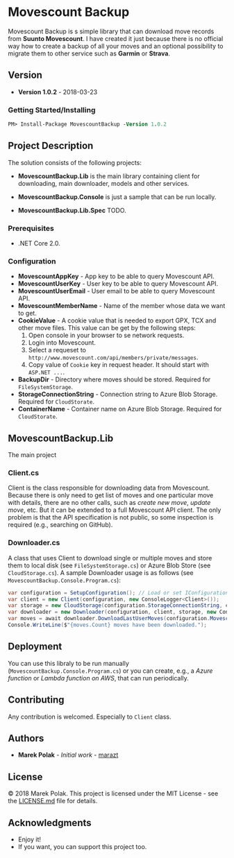 # Movescount Backup

Movescount Backup is s simple library that can download move records from **Suunto Movescount**. I have created it just because there is no official way how to create a backup of all your moves and an optional possibility to migrate them to other service such as **Garmin** or **Strava**.

## Version

- **Version 1.0.2** - 2018-03-23

### Getting Started/Installing

```ps
PM> Install-Package MovescountBackup -Version 1.0.2
```

## Project Description

The solution consists of the following projects:

- **MovescountBackup.Lib** is the main library containing client for downloading, main downloader, models and other services.

- **MovescountBackup.Console** is just a sample that can be run locally.

- **MovescountBackup.Lib.Spec** TODO.

### Prerequisites

- .NET Core 2.0.

### Configuration

- **MovescountAppKey** - App key to be able to query Movescount API.
- **MovescountUserKey** - User key to be able to query Movescount API.
- **MovescountUserEmail** - User email to be able to query Movescount API.
- **MovescountMemberName** - Name of the member whose data we want to get.
- **CookieValue** - A cookie value that is needed to export GPX, TCX and other move files.
    This value can be get by the following steps:
    1. Open console in your browser to se network requests.
    1. Login into Movescount.
    1. Select a requeset to `http://www.movescount.com/api/members/private/messages`.
    1. Copy value of `Cookie` key in request header. It should start with `ASP.NET ...`.
- **BackupDir** - Directory where moves should be stored. Required for `FileSystemStorage`.
- **StorageConnectionString** - Connection string to Azure Blob Storage. Required for `CloudStorate`.
- **ContainerName** - Container name on Azure Blob Storage. Required for `CloudStorate`.

## MovescountBackup.Lib

The main project

### Client.cs

Client is the class responsible for downloading data from Movescount. Because there is only need to get list of moves and one particular move with details,
there are no other calls, such as *create new move*, *update move*, etc. But it can be extended to a full Movescount API client.
The only problem is that the API specification is not public, so some inspection is required (e.g., searching on GitHub).

### Downloader.cs

A class that uses Client to download single or multiple moves and store them to local disk (see `FileSystemStorage.cs`) or Azure Blob Store (see `CloudStorage.cs`).
A sample Downloader usage is as follows (see `MovescountBackup.Console.Program.cs`):

```csharp
var configuration = SetupConfiguration(); // Load or set IConfiguration instance
var client = new Client(configuration, new ConsoleLogger<Client>());
var storage = new CloudStorage(configuration.StorageConnectionString, configuration.ContainerName);
var downloader = new Downloader(configuration, client, storage, new ConsoleLogger<Downloader>());
var moves = await downloader.DownloadLastUserMoves(configuration.MovescountMemberName);
Console.WriteLine($"{moves.Count} moves have been downloaded.");
```

## Deployment

You can use this libraly to be run manually (`MovescountBackup.Console.Program.cs`) or you can create, e.g., a *Azure function* or *Lambda function on AWS*, that can run periodically.

## Contributing

Any contribution is welcomed. Especially to `Client` class.

## Authors

- **Marek Polak** - *Initial work* - [marazt](https://github.com/marazt)

## License

© 2018 Marek Polak. This project is licensed under the MIT License - see the [LICENSE.md](LICENSE.md) file for details.

## Acknowledgments

- Enjoy it!
- If you want, you can support this project too.